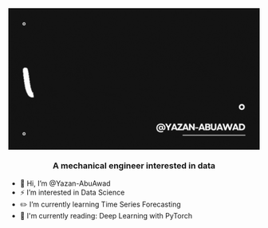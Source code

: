 <div align="center">
<img src="work hard in silence let success make the noise.gif" align="center" style="width:100%, height:25%" />
</div>  
  
### <div align="center">A mechanical engineer interested in data</div>  


- 👋 Hi, I’m @Yazan-AbuAwad
- ⚡ I’m interested in Data Science
- ✏️ I’m currently learning Time Series Forecasting
- 📖 I'm currently reading: Deep Learning with PyTorch

<br/>  



<!---
Yazan-AbuAwad/Yazan-AbuAwad is a ✨ special ✨ repository because its `README.md` (this file) appears on your GitHub profile.
You can click the Preview link to take a look at your changes.
--->

